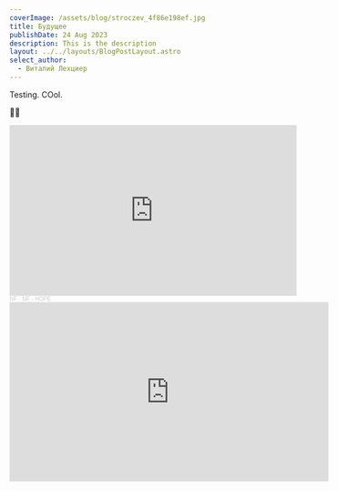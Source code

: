 ```yaml
---
coverImage: /assets/blog/stroczev_4f86e198ef.jpg
title: Будущее
publishDate: 24 Aug 2023
description: This is the description
layout: ../../layouts/BlogPostLayout.astro
select_author:
  - Виталий Лехциер
---
```

Testing. COol. 

👋👋

<iframe width="100%" height="300" scrolling="no" frameborder="no" allow="autoplay" src="https://w.soundcloud.com/player/?url=https%3A//api.soundcloud.com/tracks/1443547150&color=%23ff5500&auto_play=false&hide_related=false&show_comments=true&show_user=true&show_reposts=false&show_teaser=true&visual=true"></iframe><div style="font-size: 10px; color: #cccccc;line-break: anywhere;word-break: normal;overflow: hidden;white-space: nowrap;text-overflow: ellipsis; font-family: Interstate,Lucida Grande,Lucida Sans Unicode,Lucida Sans,Garuda,Verdana,Tahoma,sans-serif;font-weight: 100;"><a href="https://soundcloud.com/nfrealmusic" title="NF" target="_blank" style="color: #cccccc; text-decoration: none;">NF</a> · <a href="https://soundcloud.com/nfrealmusic/hope" title="NF - HOPE" target="_blank" style="color: #cccccc; text-decoration: none;">NF - HOPE</a></div>

<iframe width="560" height="315" src="https://www.youtube.com/embed/XtT4fI-NkXU" title="YouTube video player" frameborder="0" allow="accelerometer; autoplay; clipboard-write; encrypted-media; gyroscope; picture-in-picture; web-share" allowfullscreen></iframe>
